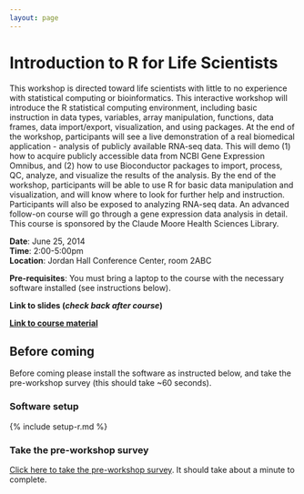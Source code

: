 ```yaml
---
layout: page
---
```


# Introduction to R for Life Scientists

This workshop is directed toward life scientists with little to no experience with statistical computing or bioinformatics. This interactive workshop will introduce the R statistical computing environment, including basic instruction in data types, variables, array manipulation, functions, data frames, data import/export, visualization, and using packages. At the end of the workshop, participants will see a live demonstration of a real biomedical application - analysis of publicly available RNA-seq data. This will demo (1) how to acquire publicly accessible data from NCBI Gene Expression Omnibus, and (2) how to use Bioconductor packages to import, process, QC, analyze, and visualize the results of the analysis. By the end of the workshop, participants will be able to use R for basic data manipulation and visualization, and will know where to look for further help and instruction. Participants will also be exposed to analyzing RNA-seq data. An advanced follow-on course will go through a gene expression data analysis in detail. This course is sponsored by the Claude Moore Health Sciences Library.

**Date**: June 25, 2014  
**Time**: 2:00-5:00pm  
**Location**: Jordan Hall Conference Center, room 2ABC

**Pre-requisites**: You must bring a laptop to the course with the necessary software installed (see instructions below).

**Link to slides (*check back after course*)**

**[Link to course material](01-intro-r/)**

## Before coming

Before coming please install the software as instructed below, and take the pre-workshop survey (this should take ~60 seconds).

### Software setup

{% include setup-r.md %}

### Take the pre-workshop survey

[Click here to take the pre-workshop survey](https://docs.google.com/forms/d/1Ef4r-5yTOZO-rMGyjZ5M-wP3Q_j2WPtkp1HM_ksApnw/viewform). It should take about a minute to complete.
